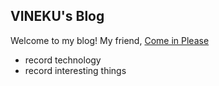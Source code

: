 ## VINEKU's Blog
Welcome to my blog!  My friend, [Come in Please](https://loverryday.github.io/)

- record technology
- record interesting things
